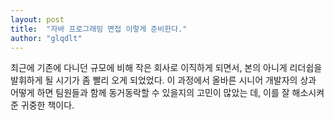 ```yaml
---
layout: post
title:  "자바 프로그래밍 면접 이렇게 준비한다."
author: "glqdlt"
---
```


최근에 기존에 다니던 규모에 비해 작은 회사로 이직하게 되면서, 본의 아니게 리더쉽을 발휘하게 될 시기가 좀 빨리 오게 되었었다. 이 과정에서 올바른 시니어 개발자의 상과 어떻게 하면 팀원들과 함께 동거동락할 수 있을지의 고민이 많았는 데, 이를 잘 해소시켜준 귀중한 책이다.
